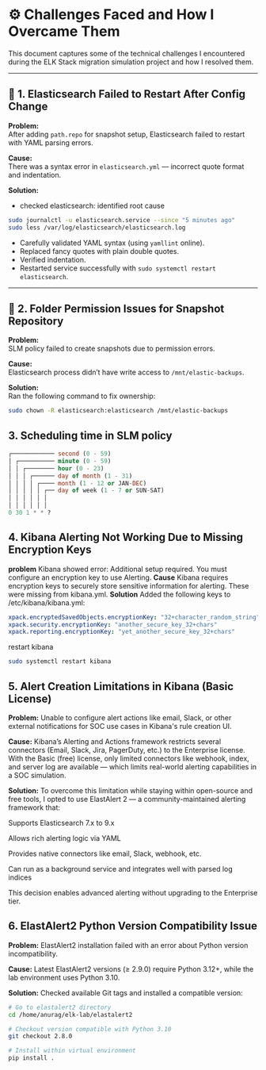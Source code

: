 # ⚙️ Challenges Faced and How I Overcame Them

This document captures some of the technical challenges I encountered during the ELK Stack migration simulation project and how I resolved them.

---

## 🐛 1. Elasticsearch Failed to Restart After Config Change

**Problem:**  
After adding `path.repo` for snapshot setup, Elasticsearch failed to restart with YAML parsing errors.

**Cause:**  
There was a syntax error in `elasticsearch.yml` — incorrect quote format and indentation.

**Solution:**  
- checked elasticsearch: identified root cause
```bash
sudo journalctl -u elasticsearch.service --since "5 minutes ago"
sudo less /var/log/elasticsearch/elasticsearch.log


```
- Carefully validated YAML syntax (using `yamllint` online).
- Replaced fancy quotes with plain double quotes.
- Verified indentation.
- Restarted service successfully with `sudo systemctl restart elasticsearch`.

---

## 📁 2. Folder Permission Issues for Snapshot Repository

**Problem:**  
SLM policy failed to create snapshots due to permission errors.

**Cause:**  
Elasticsearch process didn’t have write access to `/mnt/elastic-backups`.

**Solution:**  
Ran the following command to fix ownership:
```bash
sudo chown -R elasticsearch:elasticsearch /mnt/elastic-backups
```

## 3. Scheduling time in SLM policy

```sql
┌──────────── second (0 - 59)
│ ┌────────── minute (0 - 59)
│ │ ┌──────── hour (0 - 23)
│ │ │ ┌────── day of month (1 - 31)
│ │ │ │ ┌──── month (1 - 12 or JAN-DEC)
│ │ │ │ │ ┌── day of week (1 - 7 or SUN-SAT)
│ │ │ │ │ │
│ │ │ │ │ │
0 30 1 * * ?
```
## 4. Kibana Alerting Not Working Due to Missing Encryption Keys
**problem**
Kibana showed error:
Additional setup required. You must configure an encryption key to use Alerting.
**Cause**
Kibana requires encryption keys to securely store sensitive information for alerting. These were missing from kibana.yml.
**Solution**
Added the following keys to /etc/kibana/kibana.yml:
```yaml
xpack.encryptedSavedObjects.encryptionKey: "32+character_random_string"
xpack.security.encryptionKey: "another_secure_key_32+chars"
xpack.reporting.encryptionKey: "yet_another_secure_key_32+chars"
```
restart kibana
```bash
sudo systemctl restart kibana
```

## 5. Alert Creation Limitations in Kibana (Basic License)
**Problem:**
Unable to configure alert actions like email, Slack, or other external notifications for SOC use cases in Kibana's rule creation UI.

**Cause:**
Kibana’s Alerting and Actions framework restricts several connectors (Email, Slack, Jira, PagerDuty, etc.) to the Enterprise license. With the Basic (free) license, only limited connectors like webhook, index, and server log are available — which limits real-world alerting capabilities in a SOC simulation.

**Solution:**
To overcome this limitation while staying within open-source and free tools, I opted to use ElastAlert 2 — a community-maintained alerting framework that:

Supports Elasticsearch 7.x to 9.x

Allows rich alerting logic via YAML

Provides native connectors like email, Slack, webhook, etc.

Can run as a background service and integrates well with parsed log indices

This decision enables advanced alerting without upgrading to the Enterprise tier.

## 6. ElastAlert2 Python Version Compatibility Issue
**Problem:**
ElastAlert2 installation failed with an error about Python version incompatibility.

**Cause:**
Latest ElastAlert2 versions (≥ 2.9.0) require Python 3.12+, while the lab environment uses Python 3.10.

**Solution:**
Checked available Git tags and installed a compatible version:

```bash
# Go to elastalert2 directory
cd /home/anurag/elk-lab/elastalert2

# Checkout version compatible with Python 3.10
git checkout 2.8.0

# Install within virtual environment
pip install .
```